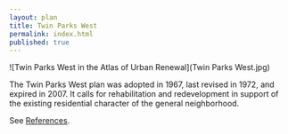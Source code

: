 ```yaml
---
layout: plan
title: Twin Parks West
permalink: index.html
published: true
---
```


![Twin Parks West in the Atlas of Urban Renewal](Twin Parks West.jpg)

The Twin Parks West plan was adopted in 1967, last revised in 1972, and expired in 2007. It calls for rehabilitation and redevelopment in support of the existing residential character of the general neighborhood.

See [References](http://www.urbanreviewer.org/#page=references.html). 
